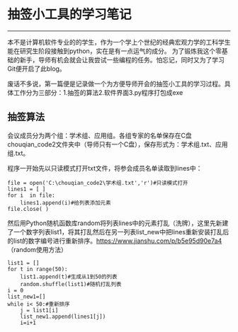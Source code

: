 # 抽签小工具的学习笔记
---
本不是计算机软件专业的的学生，作为一个学上个世纪的经典宏观力学的工科学生能在研究生阶段接触到python，实在是有一点运气的成分。
为了锻炼我这个零基础的新手，导师有机会就会让我尝试一些编程的任务。怕忘记，同时又为了学习Git便开启了此blog。

废话不多说，第一篇便是记录做一个为方便导师开会的抽签小工具的学习过程。具体工作分为三部分：1.抽签的算法2.软件界面3.py程序打包成exe

## 抽签算法
会议成员分为两个组：学术组、应用组。各组专家的名单保存在C盘chouqian_code2文件夹中（导师只有一个C盘），保存形式为：学术组.txt、应用组.txt。

程序一开始先以只读模式打开txt文件，将参会成员名单读取到lines中：
```
file = open('C:\chouqian_code2\学术组.txt','r')#只读模式打开
lines1 = [ ]
for i  in file:
    lines1.append(i)#给列表添加元素
file.close( )
```
然后用Python随机函数库random将列表lines中的元素打乱（洗牌），这里先新建了一个数字列表list1，将其打乱然后在另一列表list_new中把lines重新安装打乱后的list的数字编号进行重新排序。https://www.jianshu.com/p/b5e95d90e7a4 （random使用方法）
```
list1 = []
for t in range(50):
    list1.append(t)#生成从1到50的列表
    random.shuffle(list1)#随机打乱列表
i = 0
list_new1=[]
while i< 50:#重新排序
    j = list1[i]
    list_new1.append(lines1[j])
    i=i+1
```
